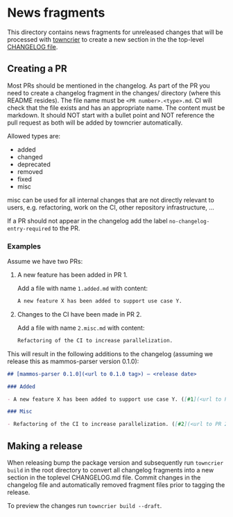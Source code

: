 # News fragments

This directory contains news fragments for unreleased changes that will be
processed with [towncrier](https://towncrier.readthedocs.io/) to create a new
section in the the top-level [CHANGELOG file](../CHANGELOG.md).

## Creating a PR

Most PRs should be mentioned in the changelog. As part of the PR you need to
create a changelog fragment in the changes/ directory (where this README
resides). The file name must be `<PR number>.<type>.md`. CI will check that the
file exists and has an appropriate name. The content must be markdown. It should
NOT start with a bullet point and NOT reference the pull request as both will be
added by towncrier automatically.

Allowed types are:
- added
- changed
- deprecated
- removed
- fixed
- misc

misc can be used for all internal changes that are not directly relevant to
users, e.g. refactoring, work on the CI, other repository infrastructure, ...

If a PR should not appear in the changelog add the label
`no-changelog-entry-required` to the PR.

### Examples

Assume we have two PRs:

1. A new feature has been added in PR 1.

   Add a file with name `1.added.md` with content:

   ```markdown
   A new feature X has been added to support use case Y.
   ```

2. Changes to the CI have been made in PR 2.

   Add a file with name `2.misc.md` with content:

   ```markdown
   Refactoring of the CI to increase parallelization.
   ```

This will result in the following additions to the changelog (assuming we
release this as mammos-parser version 0.1.0):

```markdown
## [mammos-parser 0.1.0](<url to 0.1.0 tag>) – <release date>

### Added

- A new feature X has been added to support use case Y. ([#1](<url to PR 1>))

### Misc

- Refactoring of the CI to increase parallelization. ([#2](<url to PR 2>))
```

## Making a release

When releasing bump the package version and subsequently run `towncrier build`
in the root directory to convert all changelog fragments into a new section in
the toplevel CHANGELOG.md file. Commit changes in the changelog file and
automatically removed fragment files prior to tagging the release.

To preview the changes run `towncrier build --draft`.
